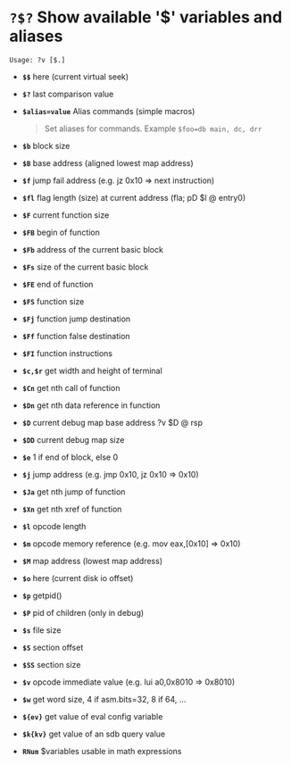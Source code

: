 <!-- TITLE: ?$? -->

#  **`?$?`** Show available '$' variables and aliases


```text
Usage: ?v [$.]
```


- **`$$`** here (current virtual seek)
- **`$?`** last comparison value
- **`$alias=value`** Alias commands (simple macros)

   > Set aliases for commands. Example `$foo=db main, dc, drr`

- **`$b`** block size
- **`$B`** base address (aligned lowest map address)
- **`$f`** jump fail address (e.g. jz 0x10 => next instruction)
- **`$fl`** flag length (size) at current address (fla; pD $l @ entry0)
- **`$F`** current function size
- **`$FB`** begin of function
- **`$Fb`** address of the current basic block
- **`$Fs`** size of the current basic block
- **`$FE`** end of function
- **`$FS`** function size
- **`$Fj`** function jump destination
- **`$Ff`** function false destination
- **`$FI`** function instructions
- **`$c,$r`** get width and height of terminal
- **`$Cn`** get nth call of function
- **`$Dn`** get nth data reference in function
- **`$D`** current debug map base address ?v $D @ rsp
- **`$DD`** current debug map size
- **`$e`** 1 if end of block, else 0
- **`$j`** jump address (e.g. jmp 0x10, jz 0x10 => 0x10)
- **`$Ja`** get nth jump of function
- **`$Xn`** get nth xref of function
- **`$l`** opcode length
- **`$m`** opcode memory reference (e.g. mov eax,[0x10] => 0x10)
- **`$M`** map address (lowest map address)
- **`$o`** here (current disk io offset)
- **`$p`** getpid()
- **`$P`** pid of children (only in debug)
- **`$s`** file size
- **`$S`** section offset
- **`$SS`** section size
- **`$v`** opcode immediate value (e.g. lui a0,0x8010 => 0x8010)
- **`$w`** get word size, 4 if asm.bits=32, 8 if 64, ...
- **`${ev}`** get value of eval config variable
- **`$k{kv}`** get value of an sdb query value
- **`RNum`** $variables usable in math expressions